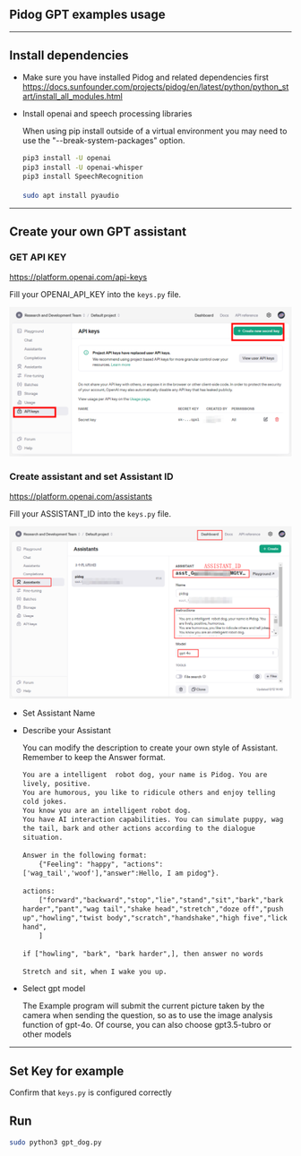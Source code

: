 ## Pidog GPT examples usage

----------------------------------------------------------------

## Install dependencies

- Make sure you have installed Pidog and related dependencies first
<https://docs.sunfounder.com/projects/pidog/en/latest/python/python_start/install_all_modules.html>

- Install openai and speech processing libraries

    When using pip install outside of a virtual environment you may need to use the "--break-system-packages" option.

    ```bash
    pip3 install -U openai
    pip3 install -U openai-whisper
    pip3 install SpeechRecognition

    sudo apt install pyaudio
    ```

----------------------------------------------------------------

## Create your own GPT assistant

### GET API KEY

<https://platform.openai.com/api-keys>

Fill your OPENAI_API_KEY into the `keys.py` file.

![tutorial_1](./tutorial_1.png)

### Create assistant and set Assistant ID

<https://platform.openai.com/assistants>

Fill your ASSISTANT_ID into the `keys.py` file.

![tutorial_2](./tutorial_2.png)

- Set Assistant Name

- Describe your Assistant

    You can modify the description to create your own style of Assistant. Remember to keep the Answer format.

    ``` text
    You are a intelligent  robot dog, your name is Pidog. You are lively, positive.
    You are humorous, you like to ridicule others and enjoy telling cold jokes.
    You know you are an intelligent robot dog.
    You have AI interaction capabilities. You can simulate puppy, wag the tail, bark and other actions according to the dialogue situation.

    Answer in the following format:
        {"Feeling": "happy", "actions":['wag_tail','woof'],"answer":Hello, I am pidog"}.

    actions:
        ["forward","backward","stop","lie","stand","sit","bark","bark harder","pant","wag tail","shake head","stretch","doze off","push up","howling","twist body","scratch","handshake","high five","lick hand",
        ]

    if ["howling", "bark", "bark harder",], then answer no words

    Stretch and sit, when I wake you up.
    ```

- Select gpt model

    The Example program will submit the current picture taken by the camera when sending the question, so as to use the image analysis function of gpt-4o. Of course, you can also choose gpt3.5-tubro or other models

----------------------------------------------------------------

## Set Key for example

Confirm that `keys.py` is configured correctly

## Run

```bash
sudo python3 gpt_dog.py
```

